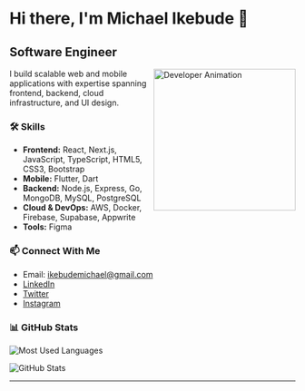 # Hi there, I'm Michael Ikebude 👋

## Software Engineer

<img align="right" width="250" src="https://www.atlantapublicschools.us/cms/lib/GA01000924/Centricity/Domain/16791/blue_boy_typing_nothought.gif" alt="Developer Animation" />

I build scalable web and mobile applications with expertise spanning frontend, backend, cloud infrastructure, and UI design.

### 🛠️ Skills
- **Frontend:** React, Next.js, JavaScript, TypeScript, HTML5, CSS3, Bootstrap
- **Mobile:** Flutter, Dart
- **Backend:** Node.js, Express, Go, MongoDB, MySQL, PostgreSQL
- **Cloud & DevOps:** AWS, Docker, Firebase, Supabase, Appwrite
- **Tools:** Figma

### 📫 Connect With Me
- Email: ikebudemichael@gmail.com
- [LinkedIn](https://www.linkedin.com/in/michael-ikebude/)
- [Twitter](https://twitter.com/ikebudemichael)
- [Instagram](https://instagram.com/ikebudemichael)

### 📊 GitHub Stats
<p>
  <img src="https://github-readme-stats.vercel.app/api/top-langs?username=mikecasey12&show_icons=true&locale=en&layout=compact" alt="Most Used Languages" />
</p>
<p>
  <img src="https://github-readme-stats.vercel.app/api?username=mikecasey12&show_icons=true&locale=en" alt="GitHub Stats" />
</p>

---
<!-- 💬 **Looking for a developer?** I'm open to new opportunities! Send me a message on [LinkedIn](https://www.linkedin.com/in/michael-ikebude/). -->
